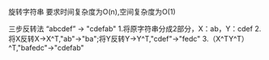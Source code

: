 旋转字符串 要求时间复杂度为O(n),空间复杂度为O(1)

三步反转法 “abcdef” -> "cdefab"
1.将原字符串分成2部分，X：ab，Y：cdef
2.将X反转X->X^T,"ab"->"ba";将Y反转Y->Y^T,"cdef"->"fedc"
3.（X^TY^T）^T,"bafedc"->"cdefab"

